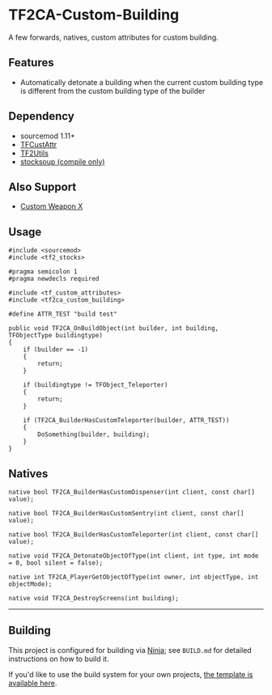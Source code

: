 # TF2CA-Custom-Building
A few forwards, natives, custom attributes for custom building.

## Features
- Automatically detonate a building when the current custom building type is different from the custom building type of the builder

## Dependency
- sourcemod 1.11+
- [TFCustAttr](https://github.com/nosoop/SM-TFCustAttr)
- [TF2Utils](https://github.com/nosoop/SM-TFUtils)
- [stocksoup (compile only)](https://github.com/nosoop/stocksoup)

## Also Support
- [Custom Weapon X](https://github.com/nosoop/SM-TFCustomWeaponsX)

## Usage
```
#include <sourcemod>
#include <tf2_stocks>

#pragma semicolon 1
#pragma newdecls required

#include <tf_custom_attributes>
#include <tf2ca_custom_building>

#define ATTR_TEST "build test"

public void TF2CA_OnBuildObject(int builder, int building, TFObjectType buildingtype)
{
	if (builder == -1)
	{
		return;
	}
	
	if (buildingtype != TFObject_Teleporter)
	{
		return;
	}

	if (TF2CA_BuilderHasCustomTeleporter(builder, ATTR_TEST))
	{
		DoSomething(builder, building);
	}
}
```

## Natives
```
native bool TF2CA_BuilderHasCustomDispenser(int client, const char[] value);
```
```
native bool TF2CA_BuilderHasCustomSentry(int client, const char[] value);
```
```
native bool TF2CA_BuilderHasCustomTeleporter(int client, const char[] value);
```
```
native void TF2CA_DetonateObjectOfType(int client, int type, int mode = 0, bool silent = false);
```
```
native int TF2CA_PlayerGetObjectOfType(int owner, int objectType, int objectMode);
```
```
native void TF2CA_DestroyScreens(int building);
```

----

## Building

This project is configured for building via [Ninja][]; see `BUILD.md` for detailed
instructions on how to build it.

If you'd like to use the build system for your own projects,
[the template is available here](https://github.com/nosoop/NinjaBuild-SMPlugin).

[Ninja]: https://ninja-build.org/
